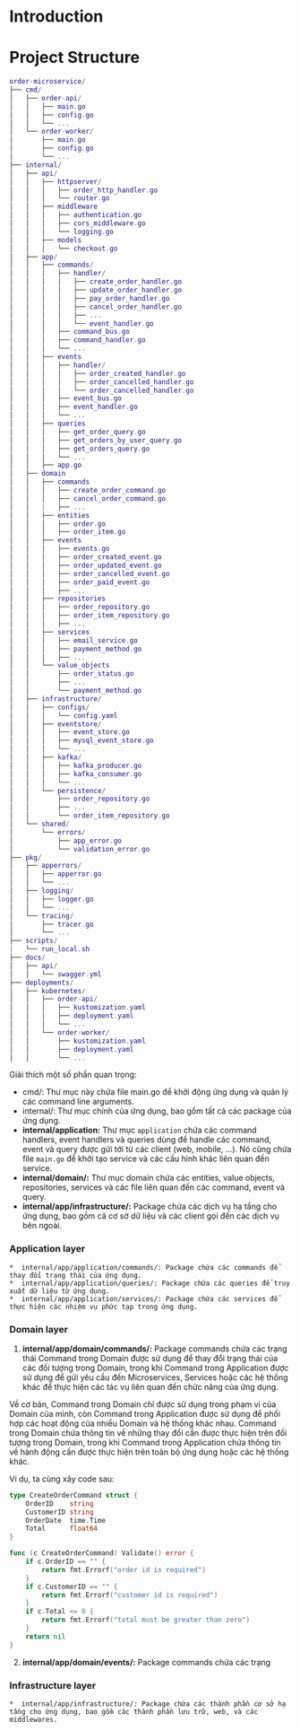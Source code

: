 # Introduction


# Project Structure
```lua 
order-microservice/
├── cmd/
│   ├── order-api/
│   │   ├── main.go
│   │   ├── config.go
│   │   └── ...
│   └── order-worker/
│       ├── main.go
│       ├── config.go
│       └── ...
├── internal/
│   ├── api/
│   │   ├── httpserver/
│   │   │   ├── order_http_handler.go
│   │   │   └── router.go
│   │   ├── middleware
│   │   │   ├── authentication.go
│   │   │   ├── cors_middleware.go
│   │   │   └── logging.go
│   │   ├── models
│   │   │   └── checkout.go
│   ├── app/
│   │   ├── commands/
│   │   │   ├── handler/
│   │   │   │   ├── create_order_handler.go
│   │   │   │   ├── update_order_handler.go
│   │   │   │   ├── pay_order_handler.go
│   │   │   │   ├── cancel_order_handler.go
│   │   │   │   ├── ...
│   │   │   │   └── event_handler.go
│   │   │   ├── command_bus.go
│   │   │   ├── command_handler.go
│   │   │   └── ...
│   │   ├── events
│   │   │   ├── handler/
│   │   │   │   ├── order_created_handler.go
│   │   │   │   ├── order_cancelled_handler.go
│   │   │   │   └── order_cancelled_handler.go
│   │   │   ├── event_bus.go
│   │   │   ├── event_handler.go
│   │   │   └── ...
│   │   ├── queries
│   │   │   ├── get_order_query.go
│   │   │   ├── get_orders_by_user_query.go
│   │   │   ├── get_orders_query.go
│   │   │   └── ...
│   │   ├── app.go
│   ├── domain
│   │   ├── commands
│   │   │   ├── create_order_command.go
│   │   │   ├── cancel_order_command.go
│   │   |   ├── ...
│   │   ├── entities
│   │   │   ├── order.go
│   │   │   ├── order_item.go
│   │   ├── events
│   │   │   ├── events.go
│   │   │   ├── order_created_event.go
│   │   │   ├── order_updated_event.go
│   │   │   ├── order_cancelled_event.go
│   │   │   ├── order_paid_event.go
│   │   │   ├── ...
│   │   ├── repositories
│   │   │   ├── order_repository.go
│   │   │   ├── order_item_repository.go
│   │   │   ├── ...
│   │   ├── services
│   │   │   ├── email_service.go
│   │   │   ├── payment_method.go
│   │   │   ├── ...
│   │   └── value_objects
│   │       ├── order_status.go
│   │       ├── ...
│   │       └── payment_method.go
│   ├── infrastructure/
│   │   ├── configs/
│   │   │   └── config.yaml
│   │   ├── eventstore/
│   │   │   ├── event_store.go
│   │   │   ├── mysql_event_store.go
│   │   │   └── ...
│   │   ├── kafka/
│   │   │   ├── kafka_producer.go
│   │   │   ├── kafka_consumer.go
│   │   │   └── ...
│   │   └── persistence/
│   │       ├── order_repository.go
│   │       ├── ...
│   │       └── order_item_repository.go
│   └── shared/
│       └── errors/
│           ├── app_error.go
│           └── validation_error.go
├── pkg/
│   ├── apperrors/
│   │   ├── apperror.go
│   │   └── ...
│   ├── logging/
│   │   ├── logger.go
│   │   └── ...
│   └── tracing/
│       ├── tracer.go
│       └── ...
├── scripts/
|   └── run_local.sh
├── docs/
│   ├── api/
│   │   └── swagger.yml
├── deployments/
│   ├── kubernetes/
│   │   ├── order-api/
│   │   │   ├── kustomization.yaml
│   │   │   ├── deployment.yaml
│   │   │   └── ...
│   │   └── order-worker/
│   │       ├── kustomization.yaml
│   │       ├── deployment.yaml
│   │       └── ...
```

Giải thích một số phần quan trọng:

* cmd/: Thư mục này chứa file main.go để khởi động ứng dụng và quản lý các command line arguments.
* internal/: Thư mục chính của ứng dụng, bao gồm tất cả các package của ứng dụng.
* **internal/application:** Thư mục `application` chứa các command handlers, event handlers và queries dùng để handle các command, event và query được gửi tới từ các client (web, mobile, ...). Nó cũng chứa file `main.go` để khởi tạo service và các cấu hình khác liên quan đến service.
* **internal/domain/:** Thư mục domain chứa các entities, value objects, repositories, services và các file liên quan đến các command, event và query.
* **internal/app/infrastructure/:** Package chứa các dịch vụ hạ tầng cho ứng dụng, bao gồm cả cơ sở dữ liệu và các client gọi đến các dịch vụ bên ngoài.

### Application layer
    *  internal/app/application/commands/: Package chứa các commands để thay đổi trạng thái của ứng dụng.
    *  internal/app/application/queries/: Package chứa các queries để truy xuất dữ liệu từ ứng dụng.
    *  internal/app/application/services/: Package chứa các services để thực hiện các nhiệm vụ phức tạp trong ứng dụng.
### Domain layer
1. **internal/app/domain/commands/:** Package commands chứa các trạng thái
Command trong Domain được sử dụng để thay đổi trạng thái của các đối tượng trong Domain, trong khi Command trong Application được sử dụng để gửi yêu cầu đến Microservices, Services hoặc các hệ thống khác để thực hiện các tác vụ liên quan đến chức năng của ứng dụng.

Về cơ bản, Command trong Domain chỉ được sử dụng trong phạm vi của Domain của mình, còn Command trong Application được sử dụng để phối hợp các hoạt động của nhiều Domain và hệ thống khác nhau. Command trong Domain chứa thông tin về những thay đổi cần được thực hiện trên đối tượng trong Domain, trong khi Command trong Application chứa thông tin về hành động cần được thực hiện trên toàn bộ ứng dụng hoặc các hệ thống khác.  

Ví dụ, ta cùng xây code sau:
```go
type CreateOrderCommand struct {
    OrderID    string
    CustomerID string
    OrderDate  time.Time
    Total      float64
}

func (c CreateOrderCommand) Validate() error {
    if c.OrderID == "" {
        return fmt.Errorf("order id is required")
    }
    if c.CustomerID == "" {
        return fmt.Errorf("customer id is required")
    }
    if c.Total <= 0 {
        return fmt.Errorf("total must be greater than zero")
    }
    return nil
}

```

2. **internal/app/domain/events/:** Package commands chứa các trạng 

### Infrastructure layer
    *  internal/app/infrastructure/: Package chứa các thành phần cơ sở hạ tầng cho ứng dụng, bao gồm các thành phần lưu trữ, web, và các middlewares.
    